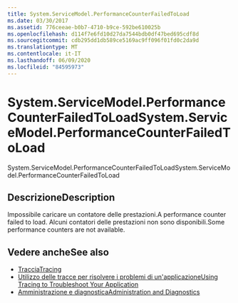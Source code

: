 ```yaml
---
title: System.ServiceModel.PerformanceCounterFailedToLoad
ms.date: 03/30/2017
ms.assetid: 776ceeae-b0b7-4710-b9ce-592be610025b
ms.openlocfilehash: d114f7e6fd10d27da7544bdb0df47bed695cdf8d
ms.sourcegitcommit: cdb295dd1db589ce5169ac9ff096f01fd0c2da9d
ms.translationtype: MT
ms.contentlocale: it-IT
ms.lasthandoff: 06/09/2020
ms.locfileid: "84595973"
---
```

# <a name="systemservicemodelperformancecounterfailedtoload"></a><span data-ttu-id="f5a7d-102">System.ServiceModel.PerformanceCounterFailedToLoad</span><span class="sxs-lookup"><span data-stu-id="f5a7d-102">System.ServiceModel.PerformanceCounterFailedToLoad</span></span>
<span data-ttu-id="f5a7d-103">System.ServiceModel.PerformanceCounterFailedToLoad</span><span class="sxs-lookup"><span data-stu-id="f5a7d-103">System.ServiceModel.PerformanceCounterFailedToLoad</span></span>  
  
## <a name="description"></a><span data-ttu-id="f5a7d-104">Descrizione</span><span class="sxs-lookup"><span data-stu-id="f5a7d-104">Description</span></span>  
 <span data-ttu-id="f5a7d-105">Impossibile caricare un contatore delle prestazioni.</span><span class="sxs-lookup"><span data-stu-id="f5a7d-105">A performance counter failed to load.</span></span> <span data-ttu-id="f5a7d-106">Alcuni contatori delle prestazioni non sono disponibili.</span><span class="sxs-lookup"><span data-stu-id="f5a7d-106">Some performance counters are not available.</span></span>  
  
## <a name="see-also"></a><span data-ttu-id="f5a7d-107">Vedere anche</span><span class="sxs-lookup"><span data-stu-id="f5a7d-107">See also</span></span>

- [<span data-ttu-id="f5a7d-108">Traccia</span><span class="sxs-lookup"><span data-stu-id="f5a7d-108">Tracing</span></span>](index.md)
- [<span data-ttu-id="f5a7d-109">Utilizzo delle tracce per risolvere i problemi di un'applicazione</span><span class="sxs-lookup"><span data-stu-id="f5a7d-109">Using Tracing to Troubleshoot Your Application</span></span>](using-tracing-to-troubleshoot-your-application.md)
- [<span data-ttu-id="f5a7d-110">Amministrazione e diagnostica</span><span class="sxs-lookup"><span data-stu-id="f5a7d-110">Administration and Diagnostics</span></span>](../index.md)
